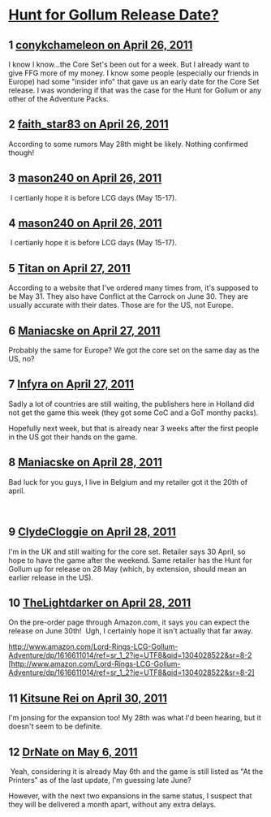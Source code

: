 # [Hunt for Gollum Release Date?](https://community.fantasyflightgames.com/topic/45839-hunt-for-gollum-release-date/)

## 1 [conykchameleon on April 26, 2011](https://community.fantasyflightgames.com/topic/45839-hunt-for-gollum-release-date/?do=findComment&comment=459560)

I know I know...the Core Set's been out for a week. But I already want to give FFG more of my money. I know some people (especially our friends in Europe) had some "insider info" that gave us an early date for the Core Set release. I was wondering if that was the case for the Hunt for Gollum or any other of the Adventure Packs.

## 2 [faith_star83 on April 26, 2011](https://community.fantasyflightgames.com/topic/45839-hunt-for-gollum-release-date/?do=findComment&comment=459587)

According to some rumors May 28th might be likely. Nothing confirmed though!

## 3 [mason240 on April 26, 2011](https://community.fantasyflightgames.com/topic/45839-hunt-for-gollum-release-date/?do=findComment&comment=459625)

 I certianly hope it is before LCG days (May 15-17). 

## 4 [mason240 on April 26, 2011](https://community.fantasyflightgames.com/topic/45839-hunt-for-gollum-release-date/?do=findComment&comment=459626)

 I certianly hope it is before LCG days (May 15-17). 

## 5 [Titan on April 27, 2011](https://community.fantasyflightgames.com/topic/45839-hunt-for-gollum-release-date/?do=findComment&comment=459647)

According to a website that I've ordered many times from, it's supposed to be May 31. They also have Conflict at the Carrock on June 30. They are usually accurate with their dates. Those are for the US, not Europe.

## 6 [Maniacske on April 27, 2011](https://community.fantasyflightgames.com/topic/45839-hunt-for-gollum-release-date/?do=findComment&comment=459671)

Probably the same for Europe? We got the core set on the same day as the US, no?

## 7 [Infyra on April 27, 2011](https://community.fantasyflightgames.com/topic/45839-hunt-for-gollum-release-date/?do=findComment&comment=459792)

Sadly a lot of countries are still waiting, the publishers here in Holland did not get the game this week (they got some CoC and a GoT monthy packs).

Hopefully next week, but that is already near 3 weeks after the first people in the US got their hands on the game.

## 8 [Maniacske on April 28, 2011](https://community.fantasyflightgames.com/topic/45839-hunt-for-gollum-release-date/?do=findComment&comment=460300)

Bad luck for you guys, I live in Belgium and my retailer got it the 20th of april.

 

## 9 [ClydeCloggie on April 28, 2011](https://community.fantasyflightgames.com/topic/45839-hunt-for-gollum-release-date/?do=findComment&comment=460315)

I'm in the UK and still waiting for the core set. Retailer says 30 April, so hope to have the game after the weekend. Same retailer has the Hunt for Gollum up for release on 28 May (which, by extension, should mean an earlier release in the US).

## 10 [TheLightdarker on April 28, 2011](https://community.fantasyflightgames.com/topic/45839-hunt-for-gollum-release-date/?do=findComment&comment=460667)

On the pre-order page through Amazon.com, it says you can expect the release on June 30th!  Ugh, I certainly hope it isn't actually that far away.

http://www.amazon.com/Lord-Rings-LCG-Gollum-Adventure/dp/1616611014/ref=sr_1_2?ie=UTF8&qid=1304028522&sr=8-2 [http://www.amazon.com/Lord-Rings-LCG-Gollum-Adventure/dp/1616611014/ref=sr_1_2?ie=UTF8&qid=1304028522&sr=8-2]

## 11 [Kitsune Rei on April 30, 2011](https://community.fantasyflightgames.com/topic/45839-hunt-for-gollum-release-date/?do=findComment&comment=461288)

I'm jonsing for the expansion too! My 28th was what I'd been hearing, but it doesn't seem to be definite.

## 12 [DrNate on May 6, 2011](https://community.fantasyflightgames.com/topic/45839-hunt-for-gollum-release-date/?do=findComment&comment=464765)

 Yeah, considering it is already May 6th and the game is still listed as "At the Printers" as of the last update, I'm guessing late June? 

However, with the next two expansions in the same status, I suspect that they will be delivered a month apart, without any extra delays. 


